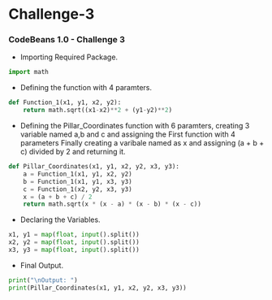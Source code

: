 # Challenge-3

### CodeBeans 1.0 - Challenge 3

- Importing Required Package.

```python
import math
```

- Defining the function with 4 paramters.

```python
def Function_1(x1, y1, x2, y2):
    return math.sqrt((x1-x2)**2 + (y1-y2)**2)
```

- Defining the Pillar_Coordinates function with 6 paramters, creating 3 variable named a,b and c and assigning the First function with 4 parameters Finally creating a varibale named as x and assigning (a + b + c) divided by 2 and returning it.

```python
def Pillar_Coordinates(x1, y1, x2, y2, x3, y3):
    a = Function_1(x1, y1, x2, y2)
    b = Function_1(x1, y1, x3, y3)
    c = Function_1(x2, y2, x3, y3)
    x = (a + b + c) / 2
    return math.sqrt(x * (x - a) * (x - b) * (x - c))
```

- Declaring the Variables.

```python
x1, y1 = map(float, input().split())
x2, y2 = map(float, input().split())
x3, y3 = map(float, input().split())
```

- Final Output.

```python
print("\nOutput: ")
print(Pillar_Coordinates(x1, y1, x2, y2, x3, y3))
```
